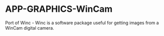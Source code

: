 APP-GRAPHICS-WinCam
===================

Port of Winc - Winc is a software package useful for getting images from a WinCam digital camera.
